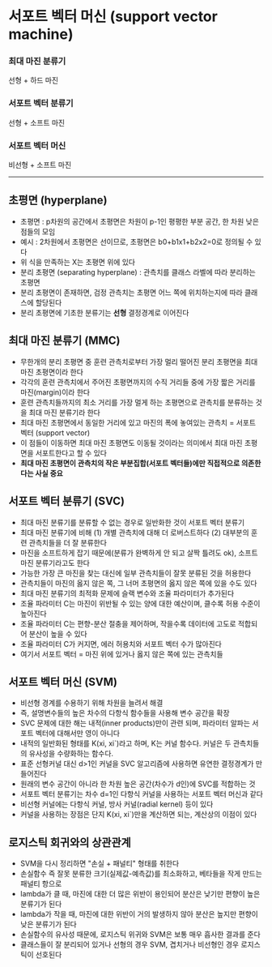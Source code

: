 # 서포트 벡터 머신 (support vector machine)
### 최대 마진 분류기
선형 + 하드 마진
### 서포트 벡터 분류기
선형 + 소프트 마진
### 서포트 벡터 머신
비선형 + 소프트 마진

***

## 초평면 (hyperplane)
- 초평면 : p차원의 공간에서 초평면은 차원이 p-1인 평평한 부분 공간, 한 차원 낮은 점들의 모임
- 예시 : 2차원에서 초평면은 선이므로, 초평면은 b0+b1x1+b2x2=0로 정의될 수 있다
- 위 식을 만족하는 X는 초평면 위에 있다
- 분리 초평면 (separating hyperplane) : 관측치를 클래스 라벨에 따라 분리하는 초평면
- 분리 초평면이 존재하면, 검정 관측치는 초평면 어느 쪽에 위치하는지에 따라 클래스에 할당된다
- 분리 초평면에 기초한 분류기는 **선형** 결정경계로 이어진다

## 최대 마진 분류기 (MMC)
- 무한개의 분리 초평면 중 훈련 관측치로부터 가장 멀리 떨어진 분리 초평면을 최대 마진 초평면이라 한다
- 각각의 훈련 관측치에서 주어진 초평면까지의 수직 거리들 중에 가장 짧은 거리를 마진(margin)이라 한다
- 훈련 관측치들까지의 최소 거리를 가장 멀게 하는 초평면으로 관측치를 분류하는 것을 최대 마진 분류기라 한다 
- 최대 마진 초평면에서 동일한 거리에 있고 마진의 폭에 놓여있는 관측치 = 서포트 벡터 (support vector)
- 이 점들이 이동하면 최대 마진 초평면도 이동될 것이라는 의미에서 최대 마진 초평면을 서포트한다고 할 수 있다
- **최대 마진 초평면이 관측치의 작은 부분집합(서포트 벡터들)에만 직접적으로 의존한다는 사실 중요**

## 서포트 벡터 분류기 (SVC)
- 최대 마진 분류기를 분류할 수 없는 경우로 일반화한 것이 서포트 벡터 분류기
- 최대 마진 분류기에 비해 (1) 개별 관측치에 대해 더 로버스트하다 (2) 대부분의 훈련 관측치들을 더 잘 분류한다
- 마진을 소프트하게 잡기 때문에(분류가 완벽하게 안 되고 살짝 틀려도 ok), 소프트 마진 분류기라고도 한다
- 가능한 가장 큰 마진을 찾는 대신에 일부 관측치들이 잘못 분류된 것을 허용한다
- 관측치들이 마진의 옳지 않은 쪽, 그 너머 초평면의 옳지 않은 쪽에 있을 수도 있다
- 최대 마진 분류기의 최적화 문제에 슬랙 변수와 조율 파라미터가 추가된다
- 조율 파라미터 C는 마진이 위반될 수 있는 양에 대한 예산이며, 클수록 허용 수준이 높아진다
- 조율 파라미터 C는 편향-분산 절충을 제어하며, 작을수록 데이터에 고도로 적합되어 분산이 높을 수 있다
- 조율 파라미터 C가 커지면, 에러 허용치와 서포트 벡터 수가 많아진다
- 여기서 서포트 벡터 = 마진 위에 있거나 옳지 않은 쪽에 있는 관측치들

## 서포트 벡터 머신 (SVM)
- 비선형 경계를 수용하기 위해 차원을 늘려서 해결
- 즉, 설명변수들의 높은 차수의 다항식 함수들을 사용해 변수 공간을 확장
- SVC 문제에 대한 해는 내적(inner products)만이 관련 되며, 파라미터 알파는 서포트 벡터에 대해서만 영이 아니다
- 내적의 일반화된 형태를 K(xi, xi\`)라고 하며, K는 커널 함수다. 커널은 두 관측치들의 유사성을 수량화하는 함수다.
- 표준 선형커널 대신 d>1인 커널을 SVC 알고리즘에 사용하면 유연한 결정경계가 만들어진다
- 원래의 변수 공간이 아니라 한 차원 높은 공간(차수가 d인)에 SVC를 적합하는 것 
- 서포트 벡터 분류기는 차수 d=1인 다항식 커널을 사용하는 서포트 벡터 머신과 같다
- 비선형 커널에는 다항식 커널, 방사 커널(radial kernel) 등이 있다
- 커널을 사용하는 장점은 단지 K(xi, xi\`)만을 계산하면 되는, 계산상의 이점이 있다

## 로지스틱 회귀와의 상관관계
- SVM을 다시 정리하면 "손실 + 패널티" 형태를 취한다
- 손실함수 즉 잘못 분류한 크기(실제값-예측값)를 최소화하고, 베타들을 작게 만드는 패널티 항으로 
- lambda가 클 때, 마진에 대한 더 많은 위반이 용인되어 분산은 낮기만 편향이 높은 분류기가 된다
- lambda가 작을 때, 마진에 대한 위반이 거의 발생하지 않아 분산은 높지만 편향이 낮은 분류기가 된다
- 손실함수의 유사성 때문에, 로지스틱 위귀와 SVM은 보통 매우 흡사한 결과를 준다
- 클래스들이 잘 분리되어 있거나 선형의 경우 SVM, 겹치거나 비선형인 경우 로지스틱이 선호된다
